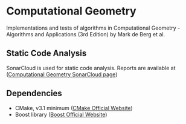 # Computational Geometry
Implementations and tests of algorithms in Computational Geometry - Algorithms and Applications (3rd Edition) by Mark de Berg et al.

## Static Code Analysis ##
SonarCloud is used for static code analysis. Reports are available at ([Computational Geometry SonarCloud page](https://sonarcloud.io/summary/overall?id=CanSanliturk_computational-geometry))

## Dependencies ##
* CMake, v3.1 minimum ([CMake Official Website](cmake.org))
* Boost library ([Boost Official Website](boost.org))

